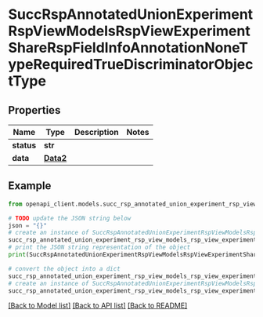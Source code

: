 # SuccRspAnnotatedUnionExperimentRspViewModelsRspViewExperimentShareRspFieldInfoAnnotationNoneTypeRequiredTrueDiscriminatorObjectType


## Properties

Name | Type | Description | Notes
------------ | ------------- | ------------- | -------------
**status** | **str** |  | 
**data** | [**Data2**](Data2.md) |  | 

## Example

```python
from openapi_client.models.succ_rsp_annotated_union_experiment_rsp_view_models_rsp_view_experiment_share_rsp_field_info_annotation_none_type_required_true_discriminator_object_type import SuccRspAnnotatedUnionExperimentRspViewModelsRspViewExperimentShareRspFieldInfoAnnotationNoneTypeRequiredTrueDiscriminatorObjectType

# TODO update the JSON string below
json = "{}"
# create an instance of SuccRspAnnotatedUnionExperimentRspViewModelsRspViewExperimentShareRspFieldInfoAnnotationNoneTypeRequiredTrueDiscriminatorObjectType from a JSON string
succ_rsp_annotated_union_experiment_rsp_view_models_rsp_view_experiment_share_rsp_field_info_annotation_none_type_required_true_discriminator_object_type_instance = SuccRspAnnotatedUnionExperimentRspViewModelsRspViewExperimentShareRspFieldInfoAnnotationNoneTypeRequiredTrueDiscriminatorObjectType.from_json(json)
# print the JSON string representation of the object
print(SuccRspAnnotatedUnionExperimentRspViewModelsRspViewExperimentShareRspFieldInfoAnnotationNoneTypeRequiredTrueDiscriminatorObjectType.to_json())

# convert the object into a dict
succ_rsp_annotated_union_experiment_rsp_view_models_rsp_view_experiment_share_rsp_field_info_annotation_none_type_required_true_discriminator_object_type_dict = succ_rsp_annotated_union_experiment_rsp_view_models_rsp_view_experiment_share_rsp_field_info_annotation_none_type_required_true_discriminator_object_type_instance.to_dict()
# create an instance of SuccRspAnnotatedUnionExperimentRspViewModelsRspViewExperimentShareRspFieldInfoAnnotationNoneTypeRequiredTrueDiscriminatorObjectType from a dict
succ_rsp_annotated_union_experiment_rsp_view_models_rsp_view_experiment_share_rsp_field_info_annotation_none_type_required_true_discriminator_object_type_from_dict = SuccRspAnnotatedUnionExperimentRspViewModelsRspViewExperimentShareRspFieldInfoAnnotationNoneTypeRequiredTrueDiscriminatorObjectType.from_dict(succ_rsp_annotated_union_experiment_rsp_view_models_rsp_view_experiment_share_rsp_field_info_annotation_none_type_required_true_discriminator_object_type_dict)
```
[[Back to Model list]](../README.md#documentation-for-models) [[Back to API list]](../README.md#documentation-for-api-endpoints) [[Back to README]](../README.md)


